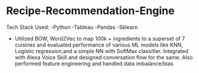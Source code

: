 # Recipe-Recommendation-Engine

Tech Stack Used:
-Python
-Tableau
-Pandas
-Sklearn

- Utilized BOW, Word2Vec to map 100k + ingredients to a superset of 7 cuisines and evaluated performance of various ML
models like KNN, Logistic regression,and a simple NN with SoftMax classifier. Integrated with Alexa Voice Skill and designed conversation flow for the same. Also performed feature engineering and handled data imbalance/bias
